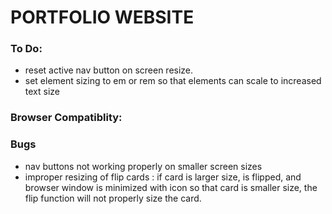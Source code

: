 PORTFOLIO WEBSITE
======================================================================

### To Do:

- reset active nav button on screen resize.
- set element sizing to em or rem so that elements can scale to increased text size


### Browser Compatiblity:


### Bugs

- nav buttons not working properly on smaller screen sizes
- improper resizing of flip cards : if card is larger size, is flipped, and browser window is minimized with icon so that card is smaller size, the flip function will not properly size the card.
